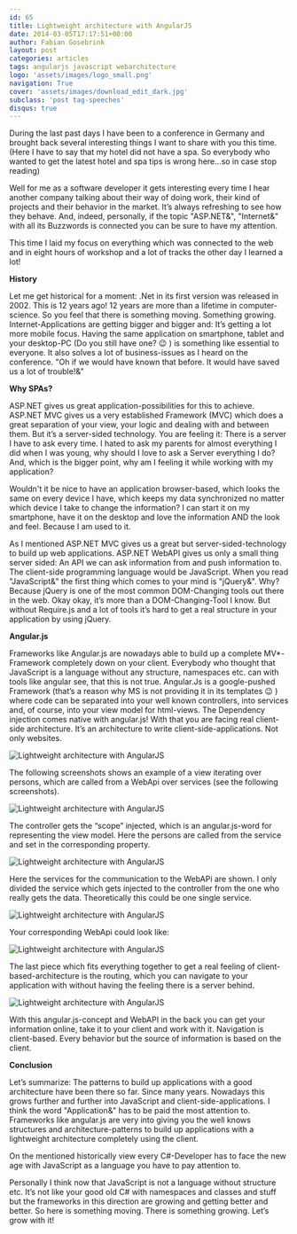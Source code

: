 ```yaml
---
id: 65
title: Lightweight architecture with AngularJS
date: 2014-03-05T17:17:51+00:00
author: Fabian Gosebrink
layout: post
categories: articles
tags: angularjs javascript webarchitecture 
logo: 'assets/images/logo_small.png'
navigation: True
cover: 'assets/images/download_edit_dark.jpg'
subclass: 'post tag-speeches'
disqus: true
---
```


During the last past days I have been to a conference in Germany and brought back several interesting things I want to share with you this time. (Here I have to say that my hotel did not have a spa. So everybody who wanted to get the latest hotel and spa tips is wrong here&#8230;so in case stop reading)

Well for me as a software developer it gets interesting every time I hear another company talking about their way of doing work, their kind of projects and their behavior in the market. It’s always refreshing to see how they behave. And, indeed, personally, if the topic "ASP.NET&", "Internet&" with all its Buzzwords is connected you can be sure to have my attention.

This time I laid my focus on everything which was connected to the web and in eight hours of workshop and a lot of tracks the other day I learned a lot!

**History**

Let me get historical for a moment: .Net in its first version was released in 2002. This is 12 years ago! 12 years are more than a lifetime in computer-science. So you feel that there is something moving. Something growing. Internet-Applications are getting bigger and bigger and: It’s getting a lot more mobile focus. Having the same application on smartphone, tablet and your desktop-PC (Do you still have one? 😉 ) is something like essential to everyone. It also solves a lot of business-issues as I heard on the conference. "Oh if we would have known that before. It would have saved us a lot of trouble!&"



**Why SPAs?**

ASP.NET gives us great application-possibilities for this to achieve. ASP.NET MVC gives us a very established Framework (MVC) which does a great separation of your view, your logic and dealing with and between them. But it’s a server-sided technology. You are feeling it: There is a server I have to ask every time. I hated to ask my parents for almost everything I did when I was young, why should I love to ask a Server everything I do? And, which is the bigger point, why am I feeling it while working with my application?

Wouldn't it be nice to have an application browser-based, which looks the same on every device I have, which keeps my data synchronized no matter which device I take to change the information? I can start it on my smartphone, have it on the desktop and love the information AND the look and feel. Because I am used to it.

As I mentioned ASP.NET MVC gives us a great but server-sided-technology to build up web applications. ASP.NET WebAPI gives us only a small thing server sided: An API we can ask information from and push information to. The client-side programming language would be JavaScript. When you read "JavaScript&" the first thing which comes to your mind is "jQuery&". Why? Because jQuery is one of the most common DOM-Changing tools out there in the web. Okay okay, it’s more than a DOM-Changing-Tool I know. But without Require.js and a lot of tools it’s hard to get a real structure in your application by using jQuery.

**Angular.js**

Frameworks like Angular.js are nowadays able to build up a complete MV*-Framework completely down on your client. Everybody who thought that JavaScript is a language without any structure, namespaces etc. can with tools like angular see, that this is not true. Angular.Js is a google-pushed Framework (that’s a reason why MS is not providing it in its templates 😉 ) where code can be separated into your well known controllers, into services and, of course, into your view model for html-views. The Dependency injection comes native with angular.js! With that you are facing real client-side architecture. It’s an architecture to write client-side-applications. Not only websites.

![Lightweight architecture with AngularJS]({{site.baseurl}}assets/articles/2014-03-05/5ab97616-0c2c-4953-9bca-8f5c20415c45.png)

The following screenshots shows an example of a view iterating over persons, which are called from a WebApi over services (see the following screenshots).

![Lightweight architecture with AngularJS]({{site.baseurl}}assets/articles/2014-03-05/f45c07ec-ef2b-4369-86ac-786ec18ab1ee.png)

The controller gets the “scope” injected, which is an angular.js-word for representing the view model. Here the persons are called from the service and set in the corresponding property.

![Lightweight architecture with AngularJS]({{site.baseurl}}assets/articles/2014-03-05/d76d36a2-13d9-4bf4-9a1d-42a29d36536f.png)

Here the services for the communication to the WebAPi are shown. I only divided the service which gets injected to the controller from the one who really gets the data. Theoretically this could be one single service.

![Lightweight architecture with AngularJS]({{site.baseurl}}assets/articles/2014-03-05/d7b243d3-9c6e-48dd-9e16-37ee9f27127d.png)

Your corresponding WebApi could look like:

![Lightweight architecture with AngularJS]({{site.baseurl}}assets/articles/2014-03-05/a3bc7793-7ecf-4bcc-9121-e26908d668dc.png)

The last piece which fits everything together to get a real feeling of client-based-architecture is the routing, which you can navigate to your application with without having the feeling there is a server behind.

![Lightweight architecture with AngularJS]({{site.baseurl}}assets/articles/2014-03-05/874e9c02-d238-4cc9-afca-686785cd9397.png)

With this angular.js-concept and WebAPI in the back you can get your information online, take it to your client and work with it. Navigation is client-based. Every behavior but the source of information is based on the client.



**Conclusion**

Let’s summarize: The patterns to build up applications with a good architecture have been there so far. Since many years. Nowadays this grows further and further into JavaScript and client-side-applications. I think the word "Application&" has to be paid the most attention to. Frameworks like angular.js are very into giving you the well knows structures and architecture-patterns to build up applications with a lightweight architecture completely using the client.

On the mentioned historically view every C#-Developer has to face the new age with JavaScript as a language you have to pay attention to.

Personally I think now that JavaScript is not a language without structure etc. It’s not like your good old C# with namespaces and classes and stuff but the frameworks in this direction are growing and getting better and better. So here is something moving. There is something growing. Let’s grow with it!


